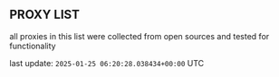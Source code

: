 ## PROXY LIST

all proxies in this list were collected from open sources and tested for functionality

last update: `2025-01-25 06:20:28.038434+00:00` UTC
